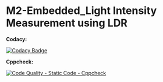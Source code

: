 # M2-Embedded_Light Intensity Measurement using LDR

**Codacy:**

[![Codacy Badge](https://app.codacy.com/project/badge/Grade/976e8e96cbc04b31a56c595415108d4e)](https://www.codacy.com/gh/Yazhlhub/M2-Embedded_Interfacing/dashboard?utm_source=github.com&amp;utm_medium=referral&amp;utm_content=Yazhlhub/M2-Embedded_Interfacing&amp;utm_campaign=Badge_Grade)

**Cppcheck:**

[![Code Quality - Static Code - Cppcheck](https://github.com/Yazhlhub/M2-Embedded_Interfacing/actions/workflows/Cppcheck.yml/badge.svg)](https://github.com/Yazhlhub/M2-Embedded_Interfacing/actions/workflows/Cppcheck.yml)



